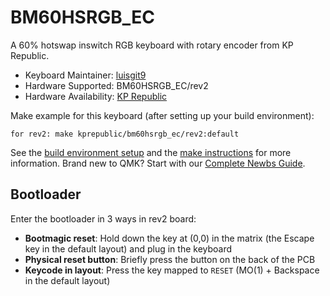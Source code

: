 # BM60HSRGB_EC

A 60% hotswap inswitch RGB keyboard with rotary encoder from KP Republic. 

* Keyboard Maintainer: [luisgit9](https://github.com/luisgit9)
* Hardware Supported: BM60HSRGB_EC/rev2
* Hardware Availability: [KP Republic](https://kprepublic.com/products/bm60ec-bm60-ec-rgb-60-gh60-hot-swappable-custom-mechanical-keyboard-pcb-programmed-qmk-via-rgb-switch-type-c-rotary-knob)

Make example for this keyboard (after setting up your build environment):

    for rev2: make kprepublic/bm60hsrgb_ec/rev2:default

See the [build environment setup](https://docs.qmk.fm/#/getting_started_build_tools) and the [make instructions](https://docs.qmk.fm/#/getting_started_make_guide) for more information. Brand new to QMK? Start with our [Complete Newbs Guide](https://docs.qmk.fm/#/newbs).

## Bootloader

Enter the bootloader in 3 ways in rev2 board:

* **Bootmagic reset**: Hold down the key at (0,0) in the matrix (the Escape key in the default layout) and plug in the keyboard
* **Physical reset button**: Briefly press the button on the back of the PCB
* **Keycode in layout**: Press the key mapped to `RESET` (MO(1) + Backspace in the default layout)

